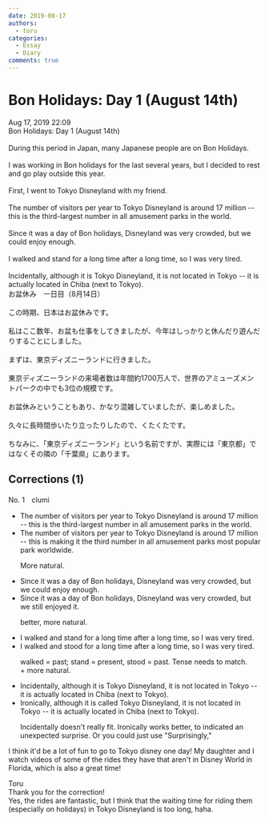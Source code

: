 ```yaml
---
date: 2019-08-17
authors:
  - toru
categories:
  - Essay
  - Diary
comments: true
---
```


# Bon Holidays: Day 1 (August 14th)
<div class="date">Aug 17, 2019 22:09</div>
<div id="post"><div id="body_show_ori">
Bon Holidays: Day 1 (August 14th)<br/><br/>During this period in Japan, many Japanese people are on Bon Holidays.<br/><br/>I was working in Bon holidays for the last several years, but I decided to rest and go play outside this year.<br/><br/>First, I went to Tokyo Disneyland with my friend.<br/><br/>The number of visitors per year to Tokyo Disneyland is around 17 million -- this is the third-largest number in all amusement parks in the world.<br/><br/>Since it was a day of Bon holidays, Disneyland was very crowded, but we could enjoy enough.<br/><br/>I walked and stand for a long time after a long time, so I was very tired.<br/><br/>Incidentally, although it is Tokyo Disneyland, it is not located in Tokyo -- it is actually located in Chiba (next to Tokyo).
</div></div>

<!-- more -->

<div id="post_ja"><div id="body_show_mo">
お盆休み　一日目（8月14日）<br/><br/>この時期、日本はお盆休みです。<br/><br/>私はここ数年、お盆も仕事をしてきましたが、今年はしっかりと休んだり遊んだりすることにしました。<br/><br/>まずは、東京ディズニーランドに行きました。<br/><br/>東京ディズニーランドの来場者数は年間約1700万人で、世界のアミューズメントパークの中でも3位の規模です。<br/><br/>お盆休みということもあり、かなり混雑していましたが、楽しめました。<br/><br/>久々に長時間歩いたり立ったりしたので、くたくたです。<br/><br/>ちなみに、「東京ディズニーランド」という名前ですが、実際には「東京都」ではなくその隣の「千葉県」にあります。
</div></div>

## Corrections (1)
<div id="block"><div class="first_name"> No. 1　<span class="just_name">clumi</span></div><div id="block2">
<ul class="correction_field">
<li class="incorrect">The number of visitors per year to Tokyo Disneyland is around 17 million -- this is the third-largest number in all amusement parks in the world.</li>
<li class="corrected correct">
The number of visitors per year to Tokyo Disneyland is around 17 million -- <span class="sline"><span class="f_red">this is</span></span> <span class="f_blue">making it </span>the third <span class="f_red"><span class="sline">number in all amusement parks</span></span> <span class="f_blue">most popular park worldwide</span>.
<p class="correction_comment">More natural.</p>
</li>
</ul>
<ul class="correction_field">
<li class="incorrect">Since it was a day of Bon holidays, Disneyland was very crowded, but we could enjoy enough.</li>
<li class="corrected correct">
Since it was a day of Bon holidays, Disneyland was very crowded, but we <span class="f_blue">still enjoyed it</span>.
<p class="correction_comment">better, more natural.</p>
</li>
</ul>
<ul class="correction_field">
<li class="incorrect">I walked and stand for a long time after a long time, so I was very tired.</li>
<li class="corrected correct">
I walked and <span class="f_blue">stood</span> for a long time <span class="f_red"><span class="sline">after a long time</span></span>, so I was very tired.
<p class="correction_comment">walked = past; stand = present, stood = past.  Tense needs to match.  <br/>+ more natural.</p>
</li>
</ul>
<ul class="correction_field">
<li class="incorrect">Incidentally, although it is Tokyo Disneyland, it is not located in Tokyo -- it is actually located in Chiba (next to Tokyo).</li>
<li class="corrected correct">
<span class="f_blue">Ironically</span>, although it is <span class="f_blue">called </span>Tokyo Disneyland, it is not located in Tokyo -- it is actually located in Chiba (next to Tokyo).
<p class="correction_comment">Incidentally doesn't really fit.  Ironically works better, to indicated an unexpected surprise.  Or you could just use "Surprisingly,"</p>
</li>
</ul>
<p class="comment_small">
 I think it'd be a lot of fun to go to Tokyo disney one day!  My daughter and I watch videos of some of the rides they have that aren't in Disney World in Florida, which is also a great time!
</p>

</div><div class="name"><span class="just_name">Toru</span><br>
Thank you for the correction!<br/>Yes, the rides are fantastic, but I think that the waiting time for riding them (especially on holidays) in Tokyo Disneyland is too long, haha.
</div>
</div>
